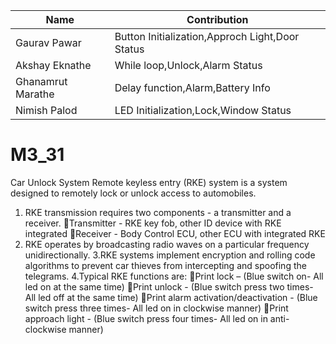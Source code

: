 |Name|Contribution|
|--------|---------|
|Gaurav Pawar| Button Initialization,Approch Light,Door Status  |
|Akshay Eknathe|While loop,Unlock,Alarm Status|
|Ghanamrut Marathe|Delay function,Alarm,Battery Info |
|Nimish Palod|LED Initialization,Lock,Window Status|

# M3_31
Car Unlock System
Remote keyless entry (RKE) system is a system designed to remotely lock or unlock access to automobiles. 
1. RKE transmission requires two components - a transmitter and a receiver. 
Transmitter - RKE key fob, other ID device with RKE integrated 
Receiver - Body Control ECU, other ECU with integrated RKE 
2. RKE operates by broadcasting radio waves on a particular frequency unidirectionally. 
3.RKE systems implement encryption and rolling code algorithms to prevent car thieves from intercepting and spoofing the telegrams. 
4.Typical RKE functions are: 
Print lock – (Blue switch on- All led on at the same time)
Print unlock - (Blue switch press two times- All led off at the same time)
Print alarm activation/deactivation - (Blue switch press three times- All led on in clockwise manner)
Print approach light - (Blue switch press four times- All led on in anti-clockwise manner)
